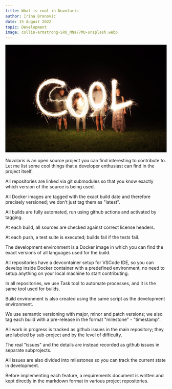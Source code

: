 ```yaml
---
title: What is cool in Nuvolaris
author: Irina Branovic
date: 15 August 2022
topic: Development
image: collin-armstrong-SR0_MNa77MU-unsplash.webp
---
```


![cool spelled in fireworks](./collin-armstrong-SR0_MNa77MU-unsplash.webp)

Nuvolaris is an open source project you can find interesting to contribute to. Let me list some cool things that a developer enthusiast can find in the project itself.

<!--!-->

All repositories are linked via git submodules so that you know exactly which version of the source is being used.

All Docker images are tagged with the exact build date and therefore precisely versioned; we don’t just tag them as "latest".

All builds are fully automated, run using github actions and activated by tagging.

At each build, all sources are checked against correct license headers.

At each push, a test suite is executed; builds fail if the tests fail.

The development environment is a Docker image in which you can find the exact versions of all languages ​used for the build.

All repositories have a devcontainer setup for VSCode IDE, so you can develop inside Docker container with a predefined environment, no need to setup anything on your local machine to start contributing.

In all repositories, we use Task tool to automate processes, and it is the same tool used for builds.

Build environment is also created using the same script as the development environment.

We use semantic versioning with major, minor and patch versions; we also tag each build with a pre-release in the format "milestone" - "timestamp".

All work in progress is tracked as github issues in the main repository; they are labeled by sub-project and by the level of difficulty.

The real "issues" and the details are instead recorded as github issues in separate subprojects.

All issues are also divided into milestones so you can track the current state in development.

Before implementing each feature, a requirements document is written and kept directly in the markdown format in various project repositories.
